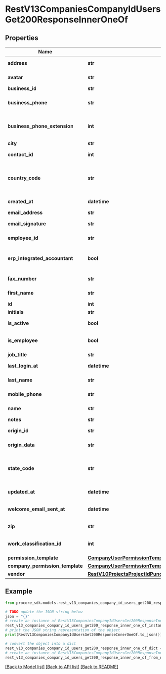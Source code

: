 # RestV13CompaniesCompanyIdUsersGet200ResponseInnerOneOf


## Properties

Name | Type | Description | Notes
------------ | ------------- | ------------- | -------------
**address** | **str** | User address | [optional] 
**avatar** | **str** | User avatar url | [optional] 
**business_id** | **str** | Business id | [optional] 
**business_phone** | **str** | User business phone | [optional] 
**business_phone_extension** | **int** | User business phone extension | [optional] 
**city** | **str** | User city | [optional] 
**contact_id** | **int** | User Contact ID | [optional] 
**country_code** | **str** | User country code (ISO-3166 Alpha-2 format) | [optional] 
**created_at** | **datetime** | User created at | [optional] 
**email_address** | **str** | User email | [optional] 
**email_signature** | **str** | User email signature | [optional] 
**employee_id** | **str** | User employee id | [optional] 
**erp_integrated_accountant** | **bool** | User ERP integrated accountant status | [optional] 
**fax_number** | **str** | User fax number | [optional] 
**first_name** | **str** | User first name | [optional] 
**id** | **int** | User id | [optional] 
**initials** | **str** | User initials | [optional] 
**is_active** | **bool** | User active status | [optional] 
**is_employee** | **bool** | User employee status | [optional] 
**job_title** | **str** | User job title | [optional] 
**last_login_at** | **datetime** | User last login at | [optional] 
**last_name** | **str** | User last name | [optional] 
**mobile_phone** | **str** | User mobile phone | [optional] 
**name** | **str** | User full name | [optional] 
**notes** | **str** | User notes | [optional] 
**origin_id** | **str** | User origin id | [optional] 
**origin_data** | **str** | User origin data | [optional] 
**state_code** | **str** | User state code (ISO-3166 Alpha-2 format) | [optional] 
**updated_at** | **datetime** | User updated at | [optional] 
**welcome_email_sent_at** | **datetime** | User welcome email sent at | [optional] 
**zip** | **str** | User zip code | [optional] 
**work_classification_id** | **int** | Work classification id | [optional] 
**permission_template** | [**CompanyUserPermissionTemplate**](CompanyUserPermissionTemplate.md) |  | [optional] 
**company_permission_template** | [**CompanyUserPermissionTemplate**](CompanyUserPermissionTemplate.md) |  | [optional] 
**vendor** | [**RestV10ProjectsProjectIdPunchItemAssignmentsIdGet200ResponseVendor**](RestV10ProjectsProjectIdPunchItemAssignmentsIdGet200ResponseVendor.md) |  | [optional] 

## Example

```python
from procore_sdk.models.rest_v13_companies_company_id_users_get200_response_inner_one_of import RestV13CompaniesCompanyIdUsersGet200ResponseInnerOneOf

# TODO update the JSON string below
json = "{}"
# create an instance of RestV13CompaniesCompanyIdUsersGet200ResponseInnerOneOf from a JSON string
rest_v13_companies_company_id_users_get200_response_inner_one_of_instance = RestV13CompaniesCompanyIdUsersGet200ResponseInnerOneOf.from_json(json)
# print the JSON string representation of the object
print(RestV13CompaniesCompanyIdUsersGet200ResponseInnerOneOf.to_json())

# convert the object into a dict
rest_v13_companies_company_id_users_get200_response_inner_one_of_dict = rest_v13_companies_company_id_users_get200_response_inner_one_of_instance.to_dict()
# create an instance of RestV13CompaniesCompanyIdUsersGet200ResponseInnerOneOf from a dict
rest_v13_companies_company_id_users_get200_response_inner_one_of_from_dict = RestV13CompaniesCompanyIdUsersGet200ResponseInnerOneOf.from_dict(rest_v13_companies_company_id_users_get200_response_inner_one_of_dict)
```
[[Back to Model list]](../README.md#documentation-for-models) [[Back to API list]](../README.md#documentation-for-api-endpoints) [[Back to README]](../README.md)


